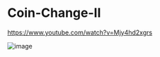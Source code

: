 # Coin-Change-II

https://www.youtube.com/watch?v=Mjy4hd2xgrs

![image](https://user-images.githubusercontent.com/11365559/170467307-4e0b0ace-4470-4bf9-b8d7-269ec2d592b5.png)

